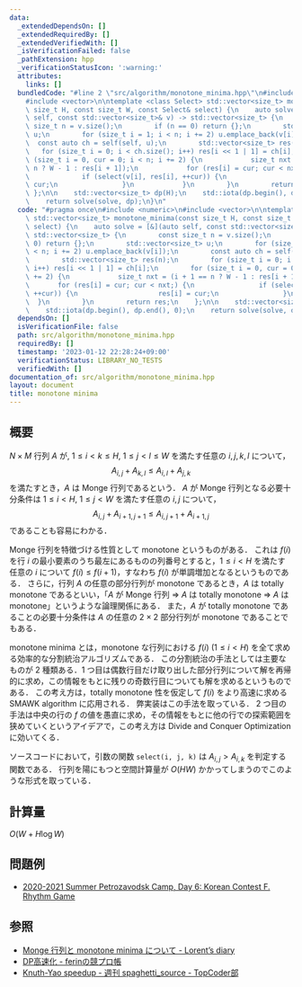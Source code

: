 ```yaml
---
data:
  _extendedDependsOn: []
  _extendedRequiredBy: []
  _extendedVerifiedWith: []
  _isVerificationFailed: false
  _pathExtension: hpp
  _verificationStatusIcon: ':warning:'
  attributes:
    links: []
  bundledCode: "#line 2 \"src/algorithm/monotone_minima.hpp\"\n#include <numeric>\n\
    #include <vector>\n\ntemplate <class Select> std::vector<size_t> monotone_minima(const\
    \ size_t H, const size_t W, const Select& select) {\n    auto solve = [&](auto\
    \ self, const std::vector<size_t>& v) -> std::vector<size_t> {\n        const\
    \ size_t n = v.size();\n        if (n == 0) return {};\n        std::vector<size_t>\
    \ u;\n        for (size_t i = 1; i < n; i += 2) u.emplace_back(v[i]);\n      \
    \  const auto ch = self(self, u);\n        std::vector<size_t> res(n);\n     \
    \   for (size_t i = 0; i < ch.size(); i++) res[i << 1 | 1] = ch[i];\n        for\
    \ (size_t i = 0, cur = 0; i < n; i += 2) {\n            size_t nxt = (i + 1 ==\
    \ n ? W - 1 : res[i + 1]);\n            for (res[i] = cur; cur < nxt;) {\n   \
    \             if (select(v[i], res[i], ++cur)) {\n                    res[i] =\
    \ cur;\n                }\n            }\n        }\n        return res;\n   \
    \ };\n\n    std::vector<size_t> dp(H);\n    std::iota(dp.begin(), dp.end(), 0);\n\
    \    return solve(solve, dp);\n}\n"
  code: "#pragma once\n#include <numeric>\n#include <vector>\n\ntemplate <class Select>\
    \ std::vector<size_t> monotone_minima(const size_t H, const size_t W, const Select&\
    \ select) {\n    auto solve = [&](auto self, const std::vector<size_t>& v) ->\
    \ std::vector<size_t> {\n        const size_t n = v.size();\n        if (n ==\
    \ 0) return {};\n        std::vector<size_t> u;\n        for (size_t i = 1; i\
    \ < n; i += 2) u.emplace_back(v[i]);\n        const auto ch = self(self, u);\n\
    \        std::vector<size_t> res(n);\n        for (size_t i = 0; i < ch.size();\
    \ i++) res[i << 1 | 1] = ch[i];\n        for (size_t i = 0, cur = 0; i < n; i\
    \ += 2) {\n            size_t nxt = (i + 1 == n ? W - 1 : res[i + 1]);\n     \
    \       for (res[i] = cur; cur < nxt;) {\n                if (select(v[i], res[i],\
    \ ++cur)) {\n                    res[i] = cur;\n                }\n          \
    \  }\n        }\n        return res;\n    };\n\n    std::vector<size_t> dp(H);\n\
    \    std::iota(dp.begin(), dp.end(), 0);\n    return solve(solve, dp);\n}\n"
  dependsOn: []
  isVerificationFile: false
  path: src/algorithm/monotone_minima.hpp
  requiredBy: []
  timestamp: '2023-01-12 22:28:24+09:00'
  verificationStatus: LIBRARY_NO_TESTS
  verifiedWith: []
documentation_of: src/algorithm/monotone_minima.hpp
layout: document
title: monotone minima
---
```


## 概要
$N \times M$ 行列 $A$ が, $1 \leq i < k \leq H,\ 1 \leq j < l \leq W$ を満たす任意の $i, j, k, l$ について，
$$A_{i, j} + A_{k, l} \leq A_{i, l} + A_{j, k}$$
を満たすとき，$A$ は Monge 行列であるという．
$A$ が Monge 行列となる必要十分条件は $1 \leq i < H,\ 1 \leq j < W$ を満たす任意の $i, j$ について，
$$A_{i, j} + A_{i + 1, j + 1} \leq A_{i, j + 1} + A_{i + 1, j}$$
であることも容易にわかる．

Monge 行列を特徴づける性質として monotone というものがある．
これは $f(i)$ を行 $i$ の最小要素のうち最左にあるものの列番号とすると，$1 \leq i < H$ を満たす任意の $i$ について $f(i) \leq f(i + 1)$，すなわち $f(i)$ が単調増加となるというものである．
さらに，行列 $A$ の任意の部分行列が monotone であるとき，$A$ は totally monotone であるといい，「$A$ が Monge 行列 $\Rightarrow$ $A$ は totally monotone $\Rightarrow$ $A$ は monotone」というような論理関係にある．
また，$A$ が totally monotone であることの必要十分条件は $A$ の任意の $2 \times 2$ 部分行列が monotone であることでもある．

monotone minima とは，monotone な行列における $f(i)\ (1 \leq i < H)$ を全て求める効率的な分割統治アルゴリズムである．
この分割統治の手法としては主要なものが 2 種類ある．1 つ目は偶数行目だけ取り出した部分行列について解を再帰的に求め，この情報をもとに残りの奇数行目についても解を求めるというものである．
この考え方は，totally monotone 性を仮定して $f(i)$ をより高速に求める SMAWK algorithm に応用される．
弊実装はこの手法を取っている．
2 つ目の手法は中央の行の $f$ の値を愚直に求め，その情報をもとに他の行での探索範囲を狭めていくというアイデアで，この考え方は Divide and Conquer Optimization に効いてくる．

ソースコードにおいて，引数の関数 `select(i, j, k)` は $A_{i, j} > A_{i, k}$ を判定する関数である．
行列を陽にもつと空間計算量が $O(HW)$ かかってしまうのでこのような形式を取っている．

## 計算量
$O(W + H \log W)$

## 問題例
- [2020-2021 Summer Petrozavodsk Camp, Day 6: Korean Contest F. Rhythm Game](https://codeforces.com/gym/102984/problem/F)

## 参照
- [Monge 行列と monotone minima について - Lorent’s diary](https://lorent-kyopro.hatenablog.com/entry/2021/04/04/133958)
- [DP高速化 - ferinの競プロ帳](https://ferin-tech.hatenablog.com/entry/2018/02/23/071343)
- [Knuth-Yao speedup - 週刊 spaghetti_source - TopCoder部](https://topcoder-g-hatena-ne-jp.jag-icpc.org/spaghetti_source/20120915/1347668163.html)
